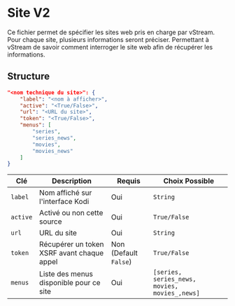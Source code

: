 # Site V2

Ce fichier permet de spécifier les sites web pris en charge par vStream.
Pour chaque site, plusieurs informations seront préciser. Permettant 
à vStream de savoir comment interroger le site web afin de récupérer les
informations.

## Structure

```JSON
"<nom technique du site>": {
    "label": "<nom à afficher>",
    "active": "<True/False>",
    "url": "<URL du site>",
    "token": "<True/False>",
    "menus": [
        "series",
        "series_news",
        "movies",
        "movies_news"
    ]
}
```

| **Clé**  | **Description**                            | **Requis**            | **Choix Possible**                            |
|----------|--------------------------------------------|-----------------------|-----------------------------------------------|
| `label`  | Nom affiché sur l'interface Kodi           | Oui                   | `String`                                      |
| `active` | Activé ou non cette source                 | Oui                   | `True/False`                                  |
| `url`    | URL du site                                | Oui                   | `String`                                      |
| `token`  | Récupérer un token XSRF avant chaque appel | Non (Default `False`) | `True/False`                                  |
| `menus`  | Liste des menus disponible pour ce site    | Oui                   | `[series, series_news, movies, movies_,news]` |


